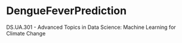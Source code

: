 # DengueFeverPrediction
DS.UA.301 - Advanced Topics in Data Science: Machine Learning for Climate Change
